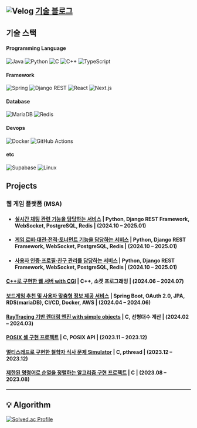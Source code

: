 ## ![Velog](https://img.shields.io/badge/Velog-20C997?style=flat&logo=velog&logoColor=white) [기술 블로그](https://velog.io/@tjdtna01/posts)


## 기술 스택
#### Programming Language
![Java](https://img.shields.io/badge/java-007396?style=flat&logo=java&logoColor=white)
![Python](https://img.shields.io/badge/Python-3776AB?style=flat&logo=python&logoColor=white)
![C](https://img.shields.io/badge/C-A8B9CC?style=flat&logo=c&logoColor=black)
![C++](https://img.shields.io/badge/C++-00599C?style=flat&logo=c%2B%2B&logoColor=white)
![TypeScript](https://img.shields.io/badge/TypeScript-3178C6?style=flat&logo=typescript&logoColor=white)

#### Framework 
![Spring](https://img.shields.io/badge/Spring-6DB33F?style=flat&logo=spring&logoColor=white)
![Django REST](https://img.shields.io/badge/Django%20REST-092E20?style=flat&logo=django&logoColor=white)
![React](https://img.shields.io/badge/React-20232A?style=flat&logo=react&logoColor=61DAFB)
![Next.js](https://img.shields.io/badge/Next.js-000000?style=flat&logo=nextdotjs&logoColor=white)

#### Database
![MariaDB](https://img.shields.io/badge/MariaDB-003545?style=flat&logo=mariadb&logoColor=white)
![Redis](https://img.shields.io/badge/Redis-DC382D?style=flat&logo=redis&logoColor=white)

#### Devops  
![Docker](https://img.shields.io/badge/Docker-2496ED?style=flat&logo=docker&logoColor=white)
![GitHub Actions](https://img.shields.io/badge/GitHub%20Actions-2088FF?style=flat&logo=githubactions&logoColor=white)

#### etc
![Supabase](https://img.shields.io/badge/Supabase-3ECF8E?style=flat&logo=supabase&logoColor=white)
![Linux](https://img.shields.io/badge/Linux-FCC624?style=flat&logo=linux&logoColor=black)

## Projects
### 웹 게임 플랫폼 (MSA)
- #### [실시간 채팅 관련 기능을 담당하는 서비스](https://github.com/supershy42/chat) | Python, Django REST Framework, WebSocket, PostgreSQL, Redis | (2024.10 – 2025.01)

- #### [게임 로비·대전·전적·토너먼트 기능을 담당하는 서비스](https://github.com/supershy42/game) | Python, Django REST Framework, WebSocket, PostgreSQL, Redis | (2024.10 – 2025.01)

- #### [사용자 인증·프로필·친구 관리를 담당하는 서비스](https://github.com/supershy42/user) | Python, Django REST Framework, WebSocket, PostgreSQL, Redis | (2024.10 – 2025.01)

#### [C++로 구현한 웹 서버 with CGI](https://github.com/SPARTA42CLUB/Webserver) | C++, 소켓 프로그래밍 | (2024.06 – 2024.07)

#### [보드게임 추천 및 사용자 맞춤형 정보 제공 서비스](https://github.com/BoardPick/BoardPick-server) | Spring Boot, OAuth 2.0, JPA, RDS(mariaDB), CI/CD, Docker, AWS | (2024.04 – 2024.06)

#### [RayTracing 기반 렌더링 엔진 with simple objects](https://github.com/seongmik-s-team/miniRT) | C, 선형대수 계산 | (2024.02 – 2024.03)

#### [POSIX 셸 구현 프로젝트](https://github.com/AhnJoonSung/mini-shell) | C, POSIX API | (2023.11 – 2023.12)

#### [멀티스레드로 구현한 철학자 식사 문제 Simulator](https://github.com/AhnJoonSung/philosophers) | C, pthread | (2023.12 – 2023.12)

#### [제한된 명령어로 순열을 정렬하는 알고리즘 구현 프로젝트](https://github.com/AhnJoonSung/PushSwap) | C | (2023.08 – 2023.08)


---

## 💡 Algorithm
[![Solved.ac Profile](http://mazassumnida.wtf/api/v2/generate_badge?boj=tjdtna01)](https://solved.ac/tjdtna01/)
